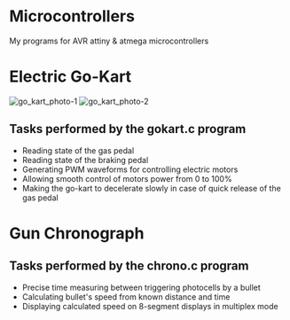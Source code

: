 # Microcontrollers
My programs for AVR attiny & atmega microcontrollers
# Electric Go-Kart
![go_kart_photo-1](https://user-images.githubusercontent.com/37122127/119724567-2537e700-be6f-11eb-8e8a-4064c73166d0.jpg)
![go_kart_photo-2](https://user-images.githubusercontent.com/37122127/119724620-3f71c500-be6f-11eb-8cdd-7b733aca5bde.jpg)
## Tasks performed by the gokart.c program
* Reading state of the gas pedal
* Reading state of the braking pedal
* Generating PWM waveforms for controlling electric motors
* Allowing smooth control of motors power from 0 to 100%
* Making the go-kart to decelerate slowly in case of quick release of the gas pedal
# Gun Chronograph
## Tasks performed by the chrono.c program
* Precise time measuring between triggering photocells by a bullet
* Calculating bullet's speed from known distance and time
* Displaying calculated speed on 8-segment displays in multiplex mode

